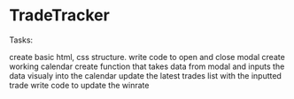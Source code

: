 # TradeTracker

Tasks:

create basic html, css structure.
write code to open and close modal
create working calendar
create function that takes data from modal and inputs the data visualy into the calendar
update the latest trades list with the inputted trade
write code to update the winrate
